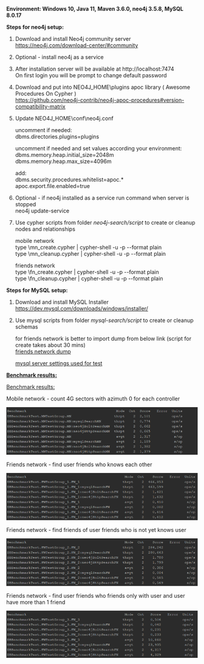 **Environment: Windows 10, Java 11, Maven 3.6.0, neo4j 3.5.8, MySQL 8.0.17**

**Steps for neo4j setup:**

1. Download and install Neo4j community server<br>
   https://neo4j.com/download-center/#community
   
2. Optional - install neo4j as a service

3. After installation server will be available at http://localhost:7474<br>
   On first login you will be prompt to change default password
   
4. Download and put into NEO4J_HOME\plugins apoc library ( Awesome Procedures On Cypher )<br>
   https://github.com/neo4j-contrib/neo4j-apoc-procedures#version-compatibility-matrix
   
5. Update NEO4J_HOME\conf\neo4j.conf
   
   uncomment if needed:<br>
   dbms.directories.plugins=plugins
   
   uncomment if needed and set values according your environment:<br>
   dbms.memory.heap.initial_size=2048m<br>
   dbms.memory.heap.max_size=4096m
   
   add:<br>
   dbms.security.procedures.whitelist=apoc.*<br>
   apoc.export.file.enabled=true
   
6. Optional - if neo4j installed as a service run command when server is stopped<br>
   neo4j update-service
   
7. Use cypher scripts from folder _neo4j-search/script_ to create or cleanup nodes and relationships

   mobile network<br>
   type <path-to>\mn_create.cypher | cypher-shell -u <username> -p <password> --format plain<br>
   type <path-to>\mn_cleanup.cypher | cypher-shell -u <username> -p <password> --format plain
   
   friends network<br>
   type <path-to>\fn_create.cypher | cypher-shell -u <username> -p <password> --format plain<br>
   type <path-to>\fn_cleanup.cypher | cypher-shell -u <username> -p <password> --format plain
 
**Steps for MySQL setup:**

1. Download and install MySQL Installer<br>
   https://dev.mysql.com/downloads/windows/installer/
   
2. Use mysql scripts from folder _mysql-search/script_ to create or cleanup schemas
	
	for friends network is better to import dump from below link (script for create takes about 30 mins)<br>
	[friends network dump](https://drive.google.com/open?id=1f1PIzBRK2PH-EmeNN5iyvfvXhdChUXJZ)
	
	[mysql server settings used for test](https://drive.google.com/open?id=1nvF4XyQOKvAEPfQI_NApdwcv2VK7Ahzg)
   

<a href="#results">**Benchmark results:**</a>

[Benchmark results:](#results)

Mobile network - count 4G sectors with azimuth 0 for each controller

![](db-benchmark-test/images/mn_result.png)

Friends network - find user friends who knows each other

![](db-benchmark-test/images/fn_1_result.png)

Friends network - find friends of user friends who is not yet knows user

![](db-benchmark-test/images/fn_2_result.png)

Friends network - find user friends who friends only with user and user have more than 1 friend

![](db-benchmark-test/images/fn_3_result.png)
